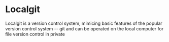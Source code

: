 # Localgit  

Localgit is a version control system, mimicing basic features of the popular version control system -- git and can be operated on the local computer for file version control in private
